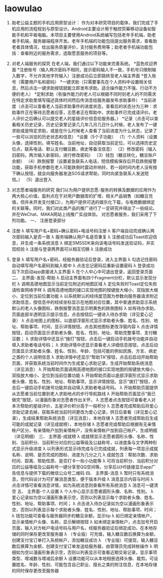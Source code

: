 # laowulao


1.	助老公益主题的手机应用原型设计：
作为对本研究项目的载体，我们完成了手机应用的流程规划与原型设计。Android主要设计用于触控荧幕移动设备如智能手机和平板电脑。本项目主要使用Android系统编写包括老年手机端，助老者手机端，服务器端程序开发。老年手机端的功能包括提出服务需求，查看助老者具体情况，给出服务质量评价，支付服务费用等；助老者手机端功能包括：查看附近的服务需求，选取愿意服务的项目等。

2.	对老人端服务的探究
在老人端，我们通过以下功能来完善系统。
*蓝色欢迎界面
*注册账号（输入两次密码不相同，提示密码输入不一致，手机号只限制输入数字，不允许其他字符输入）注册成功后立即跳转至老人端主界面
*登入账号（需要用户名和密码）
*一键求助（只需要事先在个人资料中设置相关信息，然后点击一键求助按钮就能立即发布求助。适合操作能力不强、行动不方便的老人）
*定制求助（有操作能力的老人可以根据不同时刻老人的不同需求在特定求助里填写描述具体时间然后传消息给服务器发布求助事件）
*当前进度（点击可以查看老人当前求助事件的进度状态，查看后的状态分为三种：求助事件正在等待志愿者应答，志愿者正在帮助中，求助事件已完成请评价。老人评价之后确认可以提交老人的星级评价信息给服务器。）
*记录（点击可以查看相关历史记录，历史记录里记录几几年几月几日什么时候，老人发布了一键求助或是特定求助，或是在什么时候老人查看了当前进度为什么状态，记录了一些可以浏览的历史状态和信息）
*设置（5个子功能）
（1）个人资料（设置头像，选择性别，填写姓名、当前地址，自动获取当前定位，可以选择历史定位点，联系电话、默认支付糖豆数，病史等备注信息）
（2）修改密码（输入旧密码，两次输入新密码，进行修改密码）
（3）钱包（糖豆转化，糖豆账户余额）
（4）跌倒报警（设置紧急联系人电话，短信模板保存后开启跌倒报警功能，获取手机参数在老人可能跌倒时震动并响铃，若一段时间内老人没有按下确认按钮，就会向服务器发送SOS请求帮助，同时向紧急联系人发送短信。）
（5）退出登入


3.	对志愿者端服务的研究
我们以为用户提供志愿-服务的转换及数据的应用作为两大核心价值，盈利点在于对用户数据库的扩增，相关产品销售（如糖豆充值，但并未开发支付接口），为用户提供可选的娱乐化下载，与电商数据绑定的关联等。同时，我们对此类产品的推广进行了一定研究并得出了一些结论。并在WeChat、MAKA网站上线推广实战体验。
对志愿者服务，我们采用了下列功能。
一、	注册登录部分
1.	注册
λ	填写用户名+密码+确认密码+电话号码注册
λ	客户端自动完成确认两次密码输入是否一致
λ	服务端确认用户名是否重复
λ	注册成功后Toast欢迎信息，并生成一条系统消息
λ	绑定SMSSDK来向该电话号码发送验证码，并实现校验
λ	注册与登录两界面可以相互切换
λ	注册成功
2.	登录
λ	填写用户名+密码，经服务器验证后登录，进入主界面
λ	勾选记住密码自动填写用户名密码到输入框中
λ	点击忘记密码后重新设置密码
λ	登录成功后下次启动app直接进入主界面
λ	在个人中心中可退出登录，返回登录页面
二、	主界面-发现-帮助
λ	启动主界面有四个Fragment分栏，默认显示发现分栏
λ	调用高德地图显示当前定位附近的地图区域
λ	定位失败时Toast定位失败请检查网络字样
λ	调用高德地图的接口实现地图的按键放大缩小、双指放大缩小、定位到当前位置功能
λ	以系统默认的经纬度范围为参数向服务器请求附近求助信息，按信息中的经续坐标显示在地图对应位置，其中普通求助显示系统默认的老人头像图标，跌倒报警消息显示明黄色的跌倒图标
λ	如有待办求助，页面底部半透明显示提示信息，点击按钮后一键进入待办求助（详见爱心记录）
λ	点击地图上的图标，以底部浮窗形式显示求助者头像、姓名、性别、地址、帮助事项、时间，显示详情按钮。点击其他图标更改浮窗内容
λ	点击详情按钮，启动页面显示求助者头像、姓名、性别、地址、帮助完整事项、支付糖豆数；
λ	求助详情中还显示“拨打”按钮，点击后一键启动手机拨号功能并自动填入求助者电话号码；
λ	求助详情中还显示查看老人详细信息按钮，点击后动页面显示求助者头像、姓名、性别、年龄、包括可能的例如民族、方言、病史之类的个人说明信息
λ	求助详情中还显示“帮助TA”按钮，点击后启动开始帮助页面，并获取系统当前时间作为生成爱心求助记录，生成开始帮助系统消息（详见消息）
λ	开始帮助页面调用高德地图的接口实现地图的按键放大缩小、双指放大缩小、定位到当前位置功能
λ	开始帮助页面以底部浮窗形式显示求助者头像、姓名、性别、地址、帮助事项，显示详情按钮。显示“拨打”按钮，点击后一键启动手机拨号功能并自动填入求助者电话号码。
λ	开始帮助页面提供从志愿者当前位置到老人求助地点的步行导航路线
λ	开始帮助页面显示“我已做完”按钮，以漫画形象对志愿者作出关怀，
λ	志愿者点击按钮可查看老人对本次帮助的星级评价，五星评价积分高于一般积分
λ	志愿者完成帮助后将爱心求助记录去掉，获取系统当前时间更改为爱心记录，供日后查看（详见爱心记录），生成结束帮助系统消息（详见消息），本地存储
λ	志愿者完成帮助后生成可能的成就记录（详见成就榜），本地存储
λ	志愿者完成帮助后根据有无亲情帐户区分，有亲情帐户加到亲情帐户，没有亲情帐户加到自己帐户，生成明细（详见明细）
三、	主界面-成就榜
λ	成就榜显示志愿者圆形头像、名称、性别、当前积分、当前积分对应的公益等级及公益称号，以进度条与文字两种形式显示升级进度
λ	以列表形式显示待完成与已完成成就，列表每一项显示成就名称、说明、是否完成的图标、进度为几分之几
λ	成就包含：帮助次数、求助时间、距离、帮助性质、是否打卡一些小功能等
λ	可将当前积分、当前积分对应的公益等级及公益称号一键分享至QQ空间等。分享后以H5链接显示app广告信息与提供下载的微信公众号二维码
四、	主界面-消息
λ	暂时只有系统消息，但代码设计为可扩展消息类型，便于版本升级
λ	消息显示内容与时间
λ	点击详情可查看消息详情，如为系统消息则查看所有系统消息
λ	消息可一键清空
五、	主界面-个人设置
λ	个人中心显示志愿者圆形头像、名称、性别。
λ	爱心记录如为空以漫画形象表示空，否则以列表显示每个求助者头像、姓名、性别、地址、帮助事项、时间；
λ	点击进入待办记录如为空以漫画形象表示空，否则以列表显示每个求助者头像、姓名、性别、地址、帮助事项、时间；
λ	钱包功能可查看与服务器同步的糖豆余额，显示tip
λ	如已绑定亲情帐户，显示亲情帐户头像、名称，显示解绑按钮
λ	如未绑定亲情帐户，点击加号开启页面，输入对方帐户电话号码与用户名，经服务器验证后绑定成功，在本地存储的同时保存更改至服务器
λ	（专业版）可充值，输入糖豆数后换算为金额，创建支付宝订单打入系统帐户，添加糖豆成功
λ	（专业版）可提现，输入糖豆数后换算为金额，创建支付宝订单发送给服务器，由管理员完成转帐操作
λ	明细如为空以漫画形象表示空，否则以列表显示可查看近期交易记录，显示事项类型、增减数与增减后余额
λ	设置功能可以从本地相册选择头像、裁剪。可设置姓名、年龄、性别、可能包含自己职业、擅长之类的附注信息，在本地存储的同时保存更改至服务器


